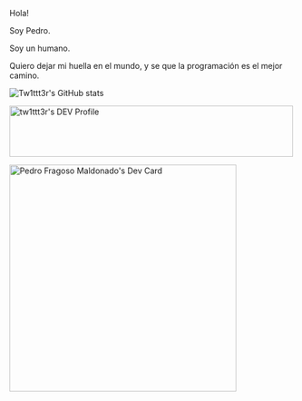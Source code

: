 Hola! 

Soy Pedro.

Soy un humano.

Quiero dejar mi huella en el mundo, y se que la programación es el mejor camino.

![Tw1ttt3r's GitHub stats](https://github-readme-stats.vercel.app/api?username=tw1ttt3r&show_icons=true&theme=radical)

<img src="https://www.codewars.com/users/tw1ttt3r/badges/large" alt="tw1ttt3r's DEV Profile" height="90" width="500">

<a href="https://app.daily.dev/tw1ttt3r"><img src="https://api.daily.dev/devcards/3b66376dee894847ba2e44dbcb20d1b1.png?r=4ik" width="400" alt="Pedro Fragoso Maldonado's Dev Card"/></a>
